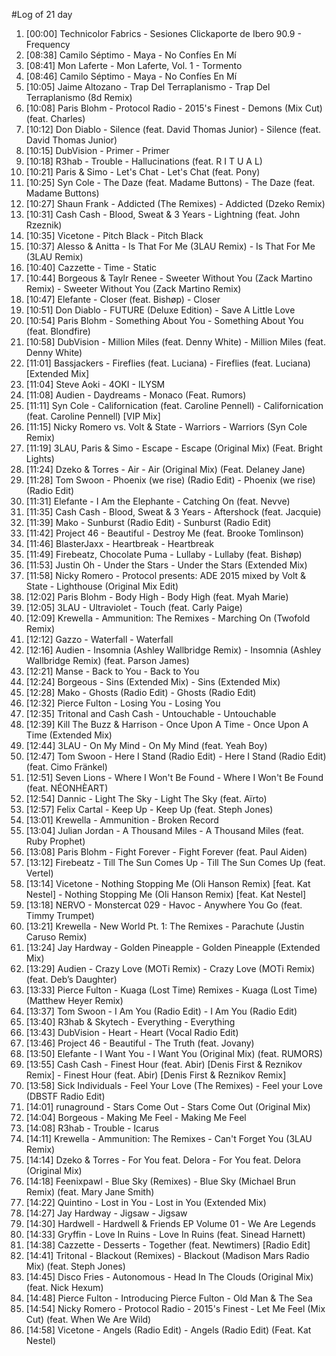 #Log of 21 day

1. [00:00] Technicolor Fabrics - Sesiones Clickaporte de Ibero 90.9 - Frequency
1. [08:38] Camilo Séptimo - Maya - No Confíes En Mí
1. [08:41] Mon Laferte - Mon Laferte, Vol. 1 - Tormento
1. [08:46] Camilo Séptimo - Maya - No Confíes En Mí
1. [10:05] Jaime Altozano - Trap Del Terraplanismo - Trap Del Terraplanismo (8d Remix)
1. [10:08] Paris Blohm - Protocol Radio - 2015's Finest - Demons (Mix Cut) (feat. Charles)
1. [10:12] Don Diablo - Silence (feat. David Thomas Junior) - Silence (feat. David Thomas Junior)
1. [10:15] DubVision - Primer - Primer
1. [10:18] R3hab - Trouble - Hallucinations (feat. R I T U A L)
1. [10:21] Paris & Simo - Let's Chat - Let's Chat (feat. Pony)
1. [10:25] Syn Cole - The Daze (feat. Madame Buttons) - The Daze (feat. Madame Buttons)
1. [10:27] Shaun Frank - Addicted (The Remixes) - Addicted (Dzeko Remix)
1. [10:31] Cash Cash - Blood, Sweat & 3 Years - Lightning (feat. John Rzeznik)
1. [10:35] Vicetone - Pitch Black - Pitch Black
1. [10:37] Alesso & Anitta - Is That For Me (3LAU Remix) - Is That For Me (3LAU Remix)
1. [10:40] Cazzette - Time - Static
1. [10:44] Borgeous & Taylr Renee - Sweeter Without You (Zack Martino Remix) - Sweeter Without You (Zack Martino Remix)
1. [10:47] Elefante - Closer (feat. Bishøp) - Closer
1. [10:51] Don Diablo - FUTURE (Deluxe Edition) - Save A Little Love
1. [10:54] Paris Blohm - Something About You - Something About You (feat. Blondfire)
1. [10:58] DubVision - Million Miles (feat. Denny White) - Million Miles (feat. Denny White)
1. [11:01] Bassjackers - Fireflies (feat. Luciana) - Fireflies (feat. Luciana) [Extended Mix]
1. [11:04] Steve Aoki - 4OKI - ILYSM
1. [11:08] Audien - Daydreams - Monaco (Feat. Rumors)
1. [11:11] Syn Cole - Californication (feat. Caroline Pennell) - Californication (feat. Caroline Pennell) [VIP Mix]
1. [11:15] Nicky Romero vs. Volt & State - Warriors - Warriors (Syn Cole Remix)
1. [11:19] 3LAU, Paris & Simo - Escape - Escape (Original Mix) (Feat. Bright Lights)
1. [11:24] Dzeko & Torres - Air - Air (Original Mix) (Feat. Delaney Jane)
1. [11:28] Tom Swoon - Phoenix (we rise) (Radio Edit) - Phoenix (we rise) (Radio Edit)
1. [11:31] Elefante - I Am the Elephante - Catching On (feat. Nevve)
1. [11:35] Cash Cash - Blood, Sweat & 3 Years - Aftershock (feat. Jacquie)
1. [11:39] Mako - Sunburst (Radio Edit) - Sunburst (Radio Edit)
1. [11:42] Project 46 - Beautiful - Destroy Me (feat. Brooke Tomlinson)
1. [11:46] BlasterJaxx - Heartbreak - Heartbreak
1. [11:49] Firebeatz, Chocolate Puma - Lullaby - Lullaby (feat. Bishøp)
1. [11:53] Justin Oh - Under the Stars - Under the Stars (Extended Mix)
1. [11:58] Nicky Romero - Protocol presents: ADE 2015 mixed by Volt & State - Lighthouse (Original Mix Edit)
1. [12:02] Paris Blohm - Body High - Body High (feat. Myah Marie)
1. [12:05] 3LAU - Ultraviolet - Touch (feat. Carly Paige)
1. [12:09] Krewella - Ammunition: The Remixes - Marching On (Twofold Remix)
1. [12:12] Gazzo - Waterfall - Waterfall
1. [12:16] Audien - Insomnia (Ashley Wallbridge Remix) - Insomnia (Ashley Wallbridge Remix) (feat. Parson James)
1. [12:21] Manse - Back to You - Back to You
1. [12:24] Borgeous - Sins (Extended Mix) - Sins (Extended Mix)
1. [12:28] Mako - Ghosts (Radio Edit) - Ghosts (Radio Edit)
1. [12:32] Pierce Fulton - Losing You - Losing You
1. [12:35] Tritonal and Cash Cash - Untouchable - Untouchable
1. [12:39] Kill The Buzz & Harrison - Once Upon A Time - Once Upon A Time (Extended Mix)
1. [12:44] 3LAU - On My Mind - On My Mind (feat. Yeah Boy)
1. [12:47] Tom Swoon - Here I Stand (Radio Edit) - Here I Stand (Radio Edit) (feat. Cimo Fränkel)
1. [12:51] Seven Lions - Where I Won't Be Found - Where I Won't Be Found (feat. NÉONHÈART)
1. [12:54] Dannic - Light The Sky - Light The Sky (feat. Aïrto)
1. [12:57] Felix Cartal - Keep Up - Keep Up (feat. Steph Jones)
1. [13:01] Krewella - Ammunition - Broken Record
1. [13:04] Julian Jordan - A Thousand Miles - A Thousand Miles (feat. Ruby Prophet)
1. [13:08] Paris Blohm - Fight Forever - Fight Forever (feat. Paul Aiden)
1. [13:12] Firebeatz - Till The Sun Comes Up - Till The Sun Comes Up (feat. Vertel)
1. [13:14] Vicetone - Nothing Stopping Me (Oli Hanson Remix) [feat. Kat Nestel] - Nothing Stopping Me (Oli Hanson Remix) [feat. Kat Nestel]
1. [13:18] NERVO - Monstercat 029 - Havoc - Anywhere You Go (feat. Timmy Trumpet)
1. [13:21] Krewella - New World Pt. 1: The Remixes - Parachute (Justin Caruso Remix)
1. [13:24] Jay Hardway - Golden Pineapple - Golden Pineapple (Extended Mix)
1. [13:29] Audien - Crazy Love (MOTi Remix) - Crazy Love (MOTi Remix) (feat. Deb’s Daughter)
1. [13:33] Pierce Fulton - Kuaga (Lost Time) Remixes - Kuaga (Lost Time) (Matthew Heyer Remix)
1. [13:37] Tom Swoon - I Am You (Radio Edit) - I Am You (Radio Edit)
1. [13:40] R3hab & Skytech - Everything - Everything
1. [13:43] DubVision - Heart - Heart (Vocal Radio Edit)
1. [13:46] Project 46 - Beautiful - The Truth (feat. Jovany)
1. [13:50] Elefante - I Want You - I Want You (Original Mix) (feat. RUMORS)
1. [13:55] Cash Cash - Finest Hour (feat. Abir) [Denis First & Reznikov Remix] - Finest Hour (feat. Abir) [Denis First & Reznikov Remix]
1. [13:58] Sick Individuals - Feel Your Love (The Remixes) - Feel your Love (DBSTF Radio Edit)
1. [14:01] runaground - Stars Come Out - Stars Come Out (Original Mix)
1. [14:04] Borgeous - Making Me Feel - Making Me Feel
1. [14:08] R3hab - Trouble - Icarus
1. [14:11] Krewella - Ammunition: The Remixes - Can't Forget You (3LAU Remix)
1. [14:14] Dzeko & Torres - For You feat. Delora - For You feat. Delora (Original Mix)
1. [14:18] Feenixpawl - Blue Sky (Remixes) - Blue Sky (Michael Brun Remix) (feat. Mary Jane Smith)
1. [14:22] Quintino - Lost in You - Lost in You (Extended Mix)
1. [14:27] Jay Hardway - Jigsaw - Jigsaw
1. [14:30] Hardwell - Hardwell & Friends EP Volume 01 - We Are Legends
1. [14:33] Gryffin - Love In Ruins - Love In Ruins (feat. Sinead Harnett)
1. [14:38] Cazzette - Desserts - Together (feat. Newtimers) [Radio Edit]
1. [14:41] Tritonal - Blackout (Remixes) - Blackout (Madison Mars Radio Mix) (feat. Steph Jones)
1. [14:45] Disco Fries - Autonomous - Head In The Clouds (Original Mix) (feat. Nick Hexum)
1. [14:48] Pierce Fulton - Introducing Pierce Fulton - Old Man & The Sea
1. [14:54] Nicky Romero - Protocol Radio - 2015's Finest - Let Me Feel (Mix Cut) (feat. When We Are Wild)
1. [14:58] Vicetone - Angels (Radio Edit) - Angels (Radio Edit) (Feat. Kat Nestel)
